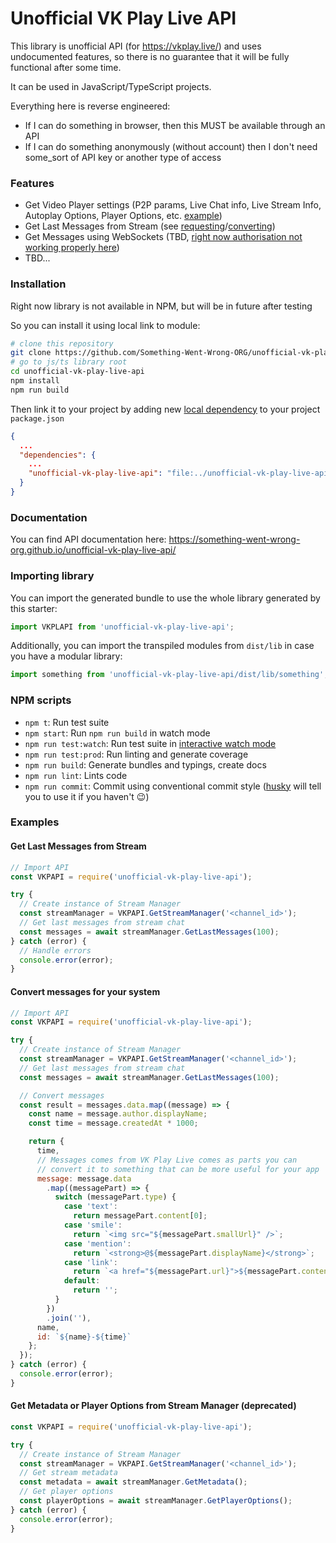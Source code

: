 # Unofficial VK Play Live API

This library is unofficial API (for https://vkplay.live/) and uses undocumented features, so there is no guarantee that it will be fully functional after some time.

It can be used in JavaScript/TypeScript projects.

Everything here is reverse engineered:
- If I can do something in browser, then this MUST be available through an API
- If I can do something anonymously (without account) then I don't need some_sort of API key or another type of access

### Features

- Get Video Player settings (P2P params, Live Chat info, Live Stream Info, Autoplay Options, Player Options, etc. [example](#get-metadata-or-player-options-from-stream-manager))
- Get Last Messages from Stream (see [requesting](#get-last-messages-from-stream)/[converting](#convert-messages-for-your-system))
- Get Messages using WebSockets (TBD, [right now authorisation not working properly here](https://github.com/Something-Went-Wrong-ORG/unofficial-vk-play-live-api/blob/54562b92580e5589c07b717ed7ff5989db2c3a2b/src/services/websocket.service.ts#L15))
- TBD...

### Installation

Right now library is not available in NPM, but will be in future after testing

So you can install it using local link to module:
```bash
# clone this repository
git clone https://github.com/Something-Went-Wrong-ORG/unofficial-vk-play-live-api.git
# go to js/ts library root
cd unofficial-vk-play-live-api
npm install
npm run build
```

Then link it to your project by adding new [local dependency](https://docs.npmjs.com/cli/v9/configuring-npm/package-json#local-paths) to your project `package.json`

```json
{
  ...
  "dependencies": {
    ...
    "unofficial-vk-play-live-api": "file:../unofficial-vk-play-live-api"
  }
}
```

### Documentation

You can find API documentation here: https://something-went-wrong-org.github.io/unofficial-vk-play-live-api/

### Importing library

You can import the generated bundle to use the whole library generated by this starter:

```javascript
import VKPLAPI from 'unofficial-vk-play-live-api';
```

Additionally, you can import the transpiled modules from `dist/lib` in case you have a modular library:

```javascript
import something from 'unofficial-vk-play-live-api/dist/lib/something';
```

### NPM scripts

- `npm t`: Run test suite
- `npm start`: Run `npm run build` in watch mode
- `npm run test:watch`: Run test suite in [interactive watch mode](http://facebook.github.io/jest/docs/cli.html#watch)
- `npm run test:prod`: Run linting and generate coverage
- `npm run build`: Generate bundles and typings, create docs
- `npm run lint`: Lints code
- `npm run commit`: Commit using conventional commit style ([husky](https://github.com/typicode/husky) will tell you to use it if you haven't :wink:)

### Examples

#### Get Last Messages from Stream

```js
// Import API
const VKPAPI = require('unofficial-vk-play-live-api');

try {
  // Create instance of Stream Manager
  const streamManager = VKPAPI.GetStreamManager('<channel_id>');
  // Get last messages from stream chat
  const messages = await streamManager.GetLastMessages(100);
} catch (error) {
  // Handle errors
  console.error(error);
}
```

#### Convert messages for your system

```js
// Import API
const VKPAPI = require('unofficial-vk-play-live-api');

try {
  // Create instance of Stream Manager
  const streamManager = VKPAPI.GetStreamManager('<channel_id>');
  // Get last messages from stream chat
  const messages = await streamManager.GetLastMessages(100);

  // Convert messages
  const result = messages.data.map((message) => {
    const name = message.author.displayName;
    const time = message.createdAt * 1000;

    return {
      time,
      // Messages comes from VK Play Live comes as parts you can
      // convert it to something that can be more useful for your app
      message: message.data
        .map((messagePart) => {
          switch (messagePart.type) {
            case 'text':
              return messagePart.content[0];
            case 'smile':
              return `<img src="${messagePart.smallUrl}" />`;
            case 'mention':
              return `<strong>@${messagePart.displayName}</strong>`;
            case 'link':
              return `<a href="${messagePart.url}">${messagePart.content[0]}</a>`;
            default:
              return '';
          }
        })
        .join(''),
      name,
      id: `${name}-${time}`
    };
  });
} catch (error) {
  console.error(error);
}
```

#### Get Metadata or Player Options from Stream Manager (deprecated)

```js
const VKPAPI = require('unofficial-vk-play-live-api');

try {
  // Create instance of Stream Manager
  const streamManager = VKPAPI.GetStreamManager('<channel_id>');
  // Get stream metadata
  const metadata = await streamManager.GetMetadata();
  // Get player options
  const playerOptions = await streamManager.GetPlayerOptions();
} catch (error) {
  console.error(error);
}
```
